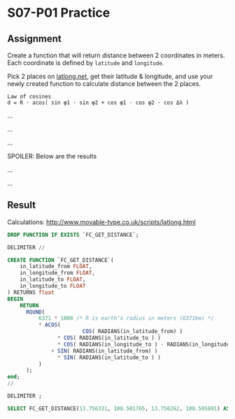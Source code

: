 # S07-P01 Practice

## Assignment

Create a function that will return distance between 2 coordinates in meters. Each coordinate is defined by `latitude` and `longitude`.

Pick 2 places on [latlong.net](http://www.latlong.net/), get their latitude & longitude, and use your newly created function to calculate distance between the 2 places.

```
Law of cosines
d = R ⋅ acos( sin φ1 ⋅ sin φ2 + cos φ1 ⋅ cos φ2 ⋅ cos Δλ )
```

...

...

...

SPOILER: Below are the results

...

...

## Result

Calculations: http://www.movable-type.co.uk/scripts/latlong.html

```sql
DROP FUNCTION IF EXISTS `FC_GET_DISTANCE`;

DELIMITER //

CREATE FUNCTION `FC_GET_DISTANCE`(
	in_latitude_from FLOAT,
	in_longitude_from FLOAT,
	in_latitude_to FLOAT,
	in_longitude_to FLOAT
) RETURNS float
BEGIN
	RETURN
      ROUND(
	      6371 * 1000 /* R is earth’s radius in meters (6371km) */
	      * ACOS(
						COS( RADIANS(in_latitude_from) )
		      	* COS( RADIANS(in_latitude_to ) )
		      	* COS( RADIANS(in_longitude_to ) - RADIANS(in_longitude_from) )
		      + SIN( RADIANS(in_latitude_from) )
		      	* SIN( RADIANS(in_latitude_to ) )
	      )
      );
end;
//

DELIMITER ;

SELECT FC_GET_DISTANCE(13.756331, 100.501765, 13.756262, 100.505891) AS distance_in_meters;
```
